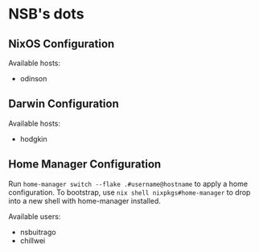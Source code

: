 # NSB's dots

## NixOS Configuration

Available hosts:

- odinson

## Darwin Configuration

Available hosts:

- hodgkin

## Home Manager Configuration

Run `home-manager switch --flake .#username@hostname` to apply a home
configuration. To bootstrap, use `nix shell nixpkgs#home-manager` to
drop into a new shell with home-manager installed.

Available users:

- nsbuitrago
- chillwei

